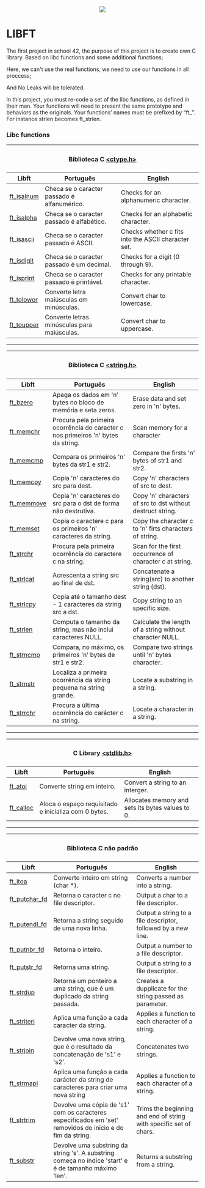 
<div align="center">
  <img src="https://user-images.githubusercontent.com/86013047/169532214-b6148f09-3e51-4c6d-90be-dd67ba469026.png"/>
</div>

# LIBFT

The first project in school 42, the purpose of this project is to create own C library. Based on libc functions and some additional functions;

Here, we can't use the real functions, we need to use our functions in all proccess;

And No Leaks will be tolerated. 

In this project, you must re-code a set of the libc functions, as defined in their man. Your functions will need to present the same prototype and behaviors as the originals. Your functions’ names must be prefixed by “ft_”. For instance strlen becomes ft_strlen.

### Libc functions
<table>
    <thead>
        <tr>
            <th colspan=3><h4>Biblioteca C <a href="https://www.tutorialspoint.com/c_standard_library/ctype_h.htm">&lt;ctype.h&gt;</h4></a></th>
        </tr>
        <tr>
            <th>Libft</th>
            <th>Português</th>
	    <th>English</th>
        </tr>
    </thead>
    <tbody>
        <tr>
            <td><a href=ft_isalnum.c>ft_isalnum</a></td>
            <td>Checa se o caracter passado é alfanumérico.</td>
	    <td>Checks for an alphanumeric character.</td>
        </tr>
        <tr>
            <td><a href=ft_isalpha.c>ft_isalpha</a></td>
            <td>Checa se o caracter passado é alfabético.</td>
	    <td>Checks for an alphabetic character.</td>
        </tr>
        <tr>
            <td><a href=ft_isascii.c>ft_isascii</a></td>
            <td>Checa se o caracter passado é ASCII.</td>
	    <td>Checks whether c fits into the ASCII character set.</td>
        </tr>
        <tr>
            <td><a href=ft_isdigit.c>ft_isdigit</a></td>
            <td>Checa se o caracter passado é um decimal.</td>
	    <td>Checks for a digit (0 through 9).</td>
        </tr>
        <tr>
            <td><a href=ft_isprint.c>ft_isprint</a></td>
            <td>Checa se o caracter passado é  printável.</td>
	    <td>Checks for any printable character.</td>
        </tr>
        <tr>
            <td><a href=ft_tolower.c>ft_tolower</a></td>
            <td>Converte letra maiúsculas em minúsculas.</td>
	    <td>Convert char to lowercase.</td>
        </tr>
        <tr>
            <td><a href=ft_toupper.c>ft_toupper</a></td>
            <td>Converte letras minúsculas para maiúsculas.</td>
	    <td>Convert char to uppercase.</td>
        </tr>
    </tbody>
</table>

---

<table>
    <thead>
        <tr>
            <th colspan=3><h4>Biblioteca C <a href="https://www.tutorialspoint.com/c_standard_library/string_h.htm">&lt;string.h&gt;</h4></a></th>
        </tr>
        <tr>
            <th>Libft</th>
            <th>Português</th>
	    <th>English</th>
        </tr>
    </thead>
    <tbody>
        <tr>
            <td><a href=ft_bzero.c>ft_bzero</a></td>
            <td>Apaga os dados em 'n' bytes no bloco de memória e seta zeros.</td>
	    <td>Erase data and set zero in 'n' bytes.</td>
        </tr>
        <tr>
            <td><a href=ft_memchr.c>ft_memchr</a></td>
            <td>Procura pela primeira ocorrência do caracter c nos primeiros 'n' bytes da string.</td>
	    <td>Scan memory for a character</td>
        </tr>
        <tr>
            <td><a href=ft_memcmp.c>ft_memcmp</a></td>
            <td>Compara os primeiros 'n' bytes da str1 e str2.</td>
	    <td>Compare the firsts 'n' bytes of str1 and str2.</td>
        </tr>
        <tr>
            <td><a href=ft_memcpy.c>ft_memcpy</a></td>
            <td>Copia 'n' caracteres do src para dest.</td>
	    <td>Copy 'n' characters of src to dest.</td>
        </tr>
        <tr>
            <td><a href=ft_memmove.c>ft_memmove</a></td>
            <td>Copia 'n' caracteres do src para o dst de forma não destrutiva.</td>
	    <td>Copy 'n' characters of src to dst without destruct string.</td>
        </tr>
        <tr>
            <td><a href=ft_memset.c>ft_memset</a></td>
            <td>Copia o caractere c para os primeiros 'n' caracteres da string.</td>
	    <td>Copy the character c to 'n' firts characters of string.</td>
        </tr>
        <tr>
            <td><a href=ft_strchr.c>ft_strchr</a></td>
            <td>Procura pela primeira ocorrência do caractere c na string.</td>
	    <td>Scan for the first occurrence of character c at string.</td>
        </tr>
        <tr>
            <td><a href=ft_strlcat.c>ft_strlcat</a></td>
            <td>Acrescenta a string src ao final de dst.</td>
	    <td>Concatenate a string(src) to another string (dst).</td>
        </tr>
        <tr>
            <td><a href=ft_strlcpy.c>ft_strlcpy</a></td>
            <td>Copia até o tamanho dest - 1 caracteres da string src a dst.</td>
	    <td>Copy string to an specific size.</td>
        </tr>
        <tr>
            <td><a href=ft_strlen.c>ft_strlen</a></td>
            <td>Computa o tamanho da string, mas não inclui caracteres NULL.</td>
	    <td>Calculate the length of a string without character NULL.</td>
        </tr>
        <tr>
            <td><a href=ft_strncmp.c>ft_strncmp</a></td>
            <td>Compara, no máximo, os primeiros 'n' bytes de str1 e str2.</td>
	    <td>Compare two strings until 'n' bytes character.</td>
        </tr>
        <tr>
            <td><a href=ft_strnstr.c>ft_strnstr</a></td>
            <td>Localiza a primeira ocorrência da string pequena na string grande.</td>
	    <td>Locate a substring in a string.</td>
        </tr>
        <tr>
            <td><a href=ft_strrchr.c>ft_strrchr</a></td>
            <td>Procura a última ocorrência do carácter c na string.</td>
	    <td>Locate a character in a string.</td>
        </tr>
    </tbody>
</table>

---

<table>
    <thead>
        <tr>
            <th colspan=3><h4>C Library <a href="https://www.tutorialspoint.com/c_standard_library/stdlib_h.htm">&lt;stdlib.h&gt;</h4></a></th>
        </tr>
        <tr>
            <th>Libft</th>
            <th>Português</th>
	    <th>English</th>
        </tr>
    </thead>
    <tbody>
        <tr>
            <td><a href=ft_atoi.c>ft_atoi</a></td>
            <td>Converte string em inteiro.</td>
	    <td>Convert a string to an interger.</td>
        </tr>
        <tr>
            <td><a href=ft_calloc.c>ft_calloc</a></td>
            <td>Aloca o espaço requisitado e inicializa com 0 bytes.</td>
	    <td>Allocates memory and sets its bytes values to 0.</td>
        </tr>
    </tbody>
 </table>
 
 ---
 
 <table>
    <thead>
        <tr>
            <th colspan=3><h4>Biblioteca C não padrão</h4></a></th>
        </tr>
        <tr>
            <th>Libft</th>
            <th>Português</th>
	    <th>English</th>
        </tr>
    </thead>
    <tbody>
        <tr>
            <td><a href=ft_itoa.c>ft_itoa</a></td>
            <td>Converte inteiro em string (char *).</td>
	    <td>Converts a number into a string.</td>
        </tr>
        <tr>
            <td><a href=ft_putchar_fd.c>ft_putchar_fd</a></td>
            <td>Retorna o caracter c no file descriptor.</td>
	    <td>Output a char to a file descriptor.</td>
        </tr>
        <tr>
            <td><a href=ft_putendl_fd.c>ft_putendl_fd</a></td>
            <td>Retorna a string seguido de uma nova linha.</td>
	    <td>Output a string to a file descriptor, followed by a new line.</td>
        </tr>
        <tr>
            <td><a href=ft_putnbr_fd.c>ft_putnbr_fd</a></td>
            <td>Retorna o inteiro.</td>
	    <td>Output a number to a file descriptor.</td>
        </tr>
        <tr>
            <td><a href=ft_putstr_fd.c>ft_putstr_fd</a></td>
            <td>Retorna uma string.</td>
	    <td>Output a string to a file descriptor.</td>
        </tr>
        <tr>
            <td><a href=ft_strdup.c>ft_strdup</a></td>
            <td>Retorna um ponteiro a uma string, que é um duplicado da string passada.</td>
	    <td>Creates a dupplicate for the string passed as parameter.</td>
        </tr>
        <tr>
            <td><a href=ft_striteri.c>ft_striteri</a></td>
            <td>Aplica uma função a cada caracter da string.</td>
	    <td>Applies a function to each character of a string.</td>
        </tr>
        <tr>
            <td><a href=ft_strjoin.c>ft_strjoin</a></td>
            <td>Devolve uma nova string, que é o resultado da concatenação de 's1' e 's2'.</td>
	    <td>Concatenates two strings.</td>
        </tr>
        <tr>
            <td><a href=ft_strmapi.c>ft_strmapi</a></td>
            <td>Aplica uma função a cada carácter da string de caracteres para criar uma nova string</td>
	    <td>Applies a function to each character of a string.</td>
        </tr>
        <tr>
            <td><a href=ft_strtrim.c>ft_strtrim</a></td>
            <td>Devolve uma cópia de 's1' com os caracteres especificados em 'set' removidos do início e do fim da string.</td>
	    <td>Trims the beginning and end of string with specific set of chars.</td>
        </tr>
        <tr>
            <td><a href=ft_substr.c>ft_substr</a></td>
            <td>Devolve uma substring da string 's'. A substring começa no índice 'start' e é de tamanho máximo 'len'.</td>
	    <td>Returns a substring from a string.</td>
        </tr>
    </tbody>
</table>

